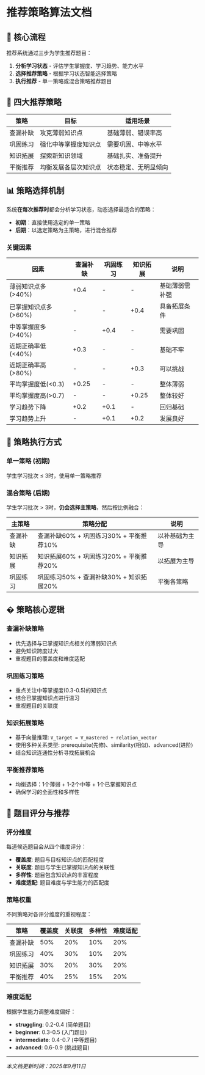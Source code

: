 # 推荐策略算法文档

## 📖 核心流程

推荐系统通过三步为学生推荐题目：
1. **分析学习状态** - 评估学生掌握度、学习趋势、能力水平
2. **选择推荐策略** - 根据学习状态智能选择策略
3. **执行推荐** - 单一策略或混合策略推荐题目

## 🎯 四大推荐策略

| 策略 | 目标 | 适用场景 |
|------|------|----------|
| 查漏补缺 | 攻克薄弱知识点 | 基础薄弱、错误率高 |
| 巩固练习 | 强化中等掌握度知识点 | 需要巩固、中等水平 |
| 知识拓展 | 探索新知识领域 | 基础扎实、准备提升 |
| 平衡推荐 | 均衡发展各层次知识点 | 状态稳定、无明显倾向 |

## 📊 策略选择机制

系统**在每次推荐时**都会分析学习状态，动态选择最适合的策略：
- **初期**：直接使用选定的单一策略
- **后期**：以选定策略为主策略，进行混合推荐

### 关键因素

| 因素 | 查漏补缺 | 巩固练习 | 知识拓展 | 说明 |
|------|----------|----------|----------|------|
| 薄弱知识点多(>40%) | +0.4 | - | - | 基础薄弱需补强 |
| 已掌握知识点多(>60%) | - | - | +0.4 | 具备拓展条件 |
| 中等掌握度多(>40%) | - | +0.4 | - | 需要巩固 |
| 近期正确率低(<40%) | +0.3 | - | - | 基础不牢 |
| 近期正确率高(>80%) | - | - | +0.3 | 可以挑战 |
| 平均掌握度低(<0.3) | +0.25 | - | - | 整体薄弱 |
| 平均掌握度高(>0.7) | - | - | +0.25 | 整体较好 |
| 学习趋势下降 | +0.2 | +0.1 | - | 回归基础 |
| 学习趋势上升 | - | +0.1 | +0.2 | 发展良好 |

## 🔄 策略执行方式

### 单一策略 (初期)
学生学习批次 ≤ 3时，使用单一策略推荐

### 混合策略 (后期)  
学生学习批次 > 3时，**仍会选择主策略**，然后按比例融合：

| 主策略 | 策略分配 | 说明 |
|--------|----------|------|
| 查漏补缺 | 查漏补缺60% + 巩固练习30% + 平衡推荐10% | 以补基础为主导 |
| 知识拓展 | 知识拓展60% + 巩固练习20% + 平衡推荐20% | 以拓展为主导 |
| 巩固练习 | 巩固练习50% + 查漏补缺30% + 知识拓展20% | 平衡各策略 |

## � 策略核心逻辑

### 查漏补缺策略
- 优先选择与已掌握知识点相关的薄弱知识点
- 避免知识跨度过大
- 重视题目的覆盖度和难度适配

### 巩固练习策略  
- 重点关注中等掌握度(0.3-0.5)的知识点
- 结合已掌握知识点进行温习
- 重视题目的关联度

### 知识拓展策略
- 基于向量推理: `V_target = V_mastered + relation_vector`
- 使用多种关系类型: prerequisite(先修)、similarity(相似)、advanced(进阶)
- 结合知识连通性分析寻找拓展机会

### 平衡推荐策略
- 均衡选择：1个薄弱 + 1-2个中等 + 1个已掌握知识点
- 确保学习的全面性和多样性

## 🎯 题目评分与推荐

### 评分维度
每道候选题目会从四个维度评分：
- **覆盖度**: 题目与目标知识点的匹配程度
- **关联度**: 题目与学生已掌握知识点的关联性  
- **多样性**: 题目包含知识点的丰富程度
- **难度适配**: 题目难度与学生能力的匹配度

### 策略权重
不同策略对各评分维度的重视程度：

| 策略 | 覆盖度 | 关联度 | 多样性 | 难度适配 |
|------|--------|--------|--------|----------|
| 查漏补缺 | 50% | 20% | 10% | 20% |
| 巩固练习 | 40% | 30% | 10% | 20% |
| 知识拓展 | 30% | 20% | 30% | 20% |
| 平衡推荐 | 40% | 25% | 15% | 20% |

### 难度适配
根据学生能力调整难度偏好：
- **struggling**: 0.2-0.4 (简单题目)
- **beginner**: 0.3-0.5 (入门题目)
- **intermediate**: 0.4-0.7 (中等题目)  
- **advanced**: 0.6-0.9 (挑战题目)

---

*本文档更新时间：2025年9月11日*
